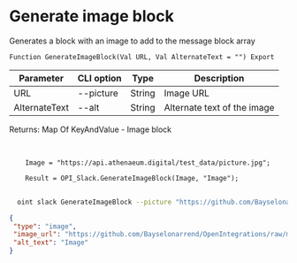 ﻿---
sidebar_position: 1
---

# Generate image block
 Generates a block with an image to add to the message block array



`Function GenerateImageBlock(Val URL, Val AlternateText = "") Export`

  | Parameter | CLI option | Type | Description |
  |-|-|-|-|
  | URL | --picture | String | Image URL |
  | AlternateText | --alt | String | Alternate text of the image |

  
  Returns:  Map Of KeyAndValue - Image block

<br/>




```bsl title="Code example"
    Image = "https://api.athenaeum.digital/test_data/picture.jpg";

    Result = OPI_Slack.GenerateImageBlock(Image, "Image");
```



```sh title="CLI command example"
    
  oint slack GenerateImageBlock --picture "https://github.com/Bayselonarrend/OpenIntegrations/raw/main/Media/logo.png?v1" --alt %alt%

```

```json title="Result"
{
 "type": "image",
 "image_url": "https://github.com/Bayselonarrend/OpenIntegrations/raw/main/service/test_data/picture.jpg",
 "alt_text": "Image"
}
```
